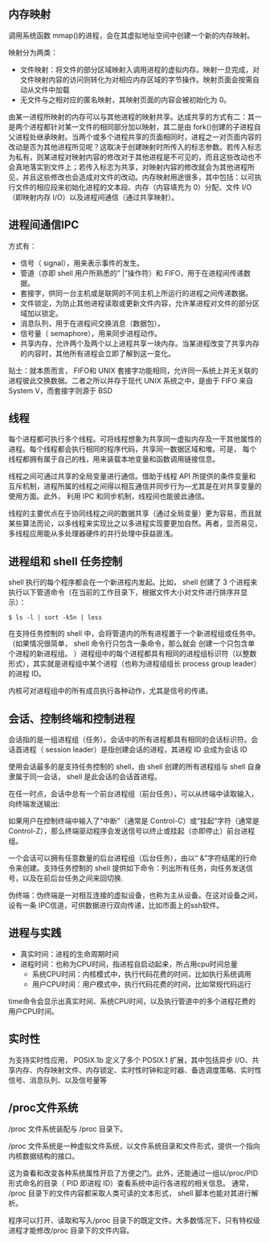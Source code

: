 ## 内存映射

调用系统函数 mmap()的进程，会在其虚拟地址空间中创建一个新的内存映射。  

映射分为两类：
- 文件映射：将文件的部分区域映射入调用进程的虚拟内存。映射一旦完成，对文件映射内容的访问则转化为对相应内存区域的字节操作。映射页面会按需自动从文件中加载
- 无文件与之相对应的匿名映射，其映射页面的内容会被初始化为 0。

由某一进程所映射的内存可以与其他进程的映射共享。达成共享的方式有二：其一是两个进程都针对某一文件的相同部分加以映射，其二是由 fork()创建的子进程自父进程处继承映射。当两个或多个进程共享的页面相同时，进程之一对页面内容的改动是否为其他进程所见呢？这取决于创建映射时所传入的标志参数。若传入标志为私有，则某进程对映射内容的修改对于其他进程是不可见的，而且这些改动也不会真地落实到文件上；若传入标志为共享，对映射内容的修改就会为其他进程所见，并且这些修改也会造成对文件的改动。内存映射用途很多，其中包括：以可执行文件的相应段来初始化进程的文本段、内存（内容填充为 0）分配、文件 I/O（即映射内存 I/O）以及进程间通信（通过共享映射）。  



## 进程间通信IPC

方式有：
- 信号（ signal），用来表示事件的发生。
- 管道（亦即 shell 用户所熟悉的“ |”操作符）和 FIFO，用于在进程间传递数据。
- 套接字，供同一台主机或是联网的不同主机上所运行的进程之间传递数据。
- 文件锁定，为防止其他进程读取或更新文件内容，允许某进程对文件的部分区域加以锁定。
- 消息队列，用于在进程间交换消息（数据包）。
- 信号量（ semaphore），用来同步进程动作。
- 共享内存，允许两个及两个以上进程共享一块内存。当某进程改变了共享内存的内容时，其他所有进程会立即了解到这一变化。

贴士：就本质而言， FIFO和 UNIX 套接字功能相同，允许同一系统上并无关联的进程彼此交换数据。二者之所以并存于现代 UNIX 系统之中，是由于 FIFO 来自 System V，而套接字则源于 BSD  

## 线程

每个进程都可执行多个线程。可将线程想象为共享同一虚拟内存及一干其他属性的进程。每个线程都会执行相同的程序代码，共享同一数据区域和堆。可是，
每个线程都拥有属于自己的栈，用来装载本地变量和函数调用链接信息。  

线程之间可通过共享的全局变量进行通信。借助于线程 API 所提供的条件变量和互斥机制，进程所属的线程之间得以相互通信并同步行为—尤其是在对共享变量的使用方面。此外，  利用 IPC 和同步机制，线程间也能彼此通信。  

线程的主要优点在于协同线程之间的数据共享（通过全局变量）更为容易，而且就某些算法而论，以多线程来实现比之以多进程实现要更加自然。再者，显而易见，多线程应用能从多处理器硬件的并行处理中获益匪浅。

## 进程组和 shell 任务控制

shell 执行的每个程序都会在一个新进程内发起。比如， shell 创建了 3 个进程来执行以下管道命令（在当前的工作目录下，根据文件大小对文件进行排序并显示）：

```
$ ls -l | sort -k5n | less
```

在支持任务控制的 shell 中，会将管道内的所有进程置于一个新进程组或任务中。（如果情况很简单， shell 命令行只包含一条命令，那么就会
创建一个只包含单个进程的新进程组。 ）进程组中的每个进程都具有相同的进程组标识符（以整数形式），其实就是进程组中某个进程（也称为进程组组长 process group leader）的进程 ID。  

内核可对进程组中的所有成员执行各种动作，尤其是信号的传递。

## 会话、控制终端和控制进程

会话指的是一组进程组（任务）。会话中的所有进程都具有相同的会话标识符。会话首进程（ session leader）是指创建会话的进程，其进程 ID 会成为会话 ID  

使用会话最多的是支持任务控制的 shell，由 shell 创建的所有进程组与 shell 自身隶属于同一会话， shell 是此会话的会话首进程。  

在任一时点，会话中总有一个前台进程组（前台任务），可以从终端中读取输入，向终端发送输出:  

如果用户在控制终端中输入了“中断”（通常是 Control-C）或“挂起”字符（通常是 Control-Z），那么终端驱动程序会发送信号以终止或挂起（亦即停止）前台进程组。  

一个会话可以拥有任意数量的后台进程组（后台任务），由以“ &”字符结尾的行命令来创建。支持任务控制的 shell 提供如下命令：列出所有任务，向任务发送信号，以及在前后台任务之间来回切换.  

伪终端：伪终端是一对相互连接的虚拟设备，也称为主从设备。在这对设备之间，设有一条 IPC信道，可供数据进行双向传递，比如市面上的ssh软件。  

## 进程与实践

- 真实时间：进程的生命周期时间  
- 进程时间：也称为CPU时间，指进程自启动起来，所占用cpu时间总量
  - 系统CPU时间：内核模式中，执行代码花费的时间，比如执行系统调用
  - 用户CPU时间：用户模式中，执行代码花费的时间，比如常规代码运行

time命令会显示出真实时间、系统CPU时间，以及执行管道中的多个进程花费的用户CPU时间。  


## 实时性

为支持实时性应用， POSIX.1b 定义了多个 POSIX.1 扩展，其中包括异步 I/O、共享内存、内存映射文件、内存锁定、实时性时钟和定时器、备选调度策略、实时性信号、消息队列、以及信号量等

## /proc文件系统

/proc 文件系统装配与 /proc 目录下。  

/proc 文件系统是一种虚拟文件系统，以文件系统目录和文件形式，提供一个指向内核数据结构的接口。  

这为查看和改变各种系统属性开启了方便之门。此外，还能通过一组以/proc/PID 形式命名的目录（ PID 即进程 ID）查看系统中运行各进程的相关信息。
通常， /proc 目录下的文件内容都采取人类可读的文本形式， shell 脚本也能对其进行解析。  

程序可以打开、读取和写入/proc 目录下的既定文件。大多数情况下，只有特权级进程才能修改/proc 目录下的文件内容。  


